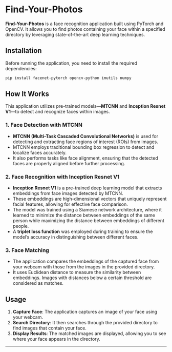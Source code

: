 # Find-Your-Photos

**Find-Your-Photos** is a face recognition application built using PyTorch and OpenCV. It allows you to find photos containing your face within a specified directory by leveraging state-of-the-art deep learning techniques.

## Installation

Before running the application, you need to install the required dependencies:

```bash
pip install facenet-pytorch opencv-python imutils numpy
```

## How It Works

This application utilizes pre-trained models—**MTCNN** and **Inception Resnet V1**—to detect and recognize faces within images.

### 1. Face Detection with MTCNN

- **MTCNN (Multi-Task Cascaded Convolutional Networks)** is used for detecting and extracting face regions of interest (ROIs) from images.
- MTCNN employs traditional bounding box regression to detect and localize faces accurately.
- It also performs tasks like face alignment, ensuring that the detected faces are properly aligned before further processing.

### 2. Face Recognition with Inception Resnet V1

- **Inception Resnet V1** is a pre-trained deep learning model that extracts embeddings from face images detected by MTCNN.
- These embeddings are high-dimensional vectors that uniquely represent facial features, allowing for effective face comparison.
- The model was trained using a Siamese network architecture, where it learned to minimize the distance between embeddings of the same person while maximizing the distance between embeddings of different people.
- A **triplet loss function** was employed during training to ensure the model’s accuracy in distinguishing between different faces.

### 3. Face Matching

- The application compares the embeddings of the captured face from your webcam with those from the images in the provided directory.
- It uses Euclidean distance to measure the similarity between embeddings. Images with distances below a certain threshold are considered as matches.

## Usage

1. **Capture Face**: The application captures an image of your face using your webcam.
2. **Search Directory**: It then searches through the provided directory to find images that contain your face.
3. **Display Results**: The matched images are displayed, allowing you to see where your face appears in the directory.

---
